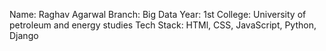 Name: Raghav Agarwal
Branch: Big Data
Year: 1st
College: University of petroleum and energy studies
Tech Stack: HTMl, CSS, JavaScript, Python, Django
